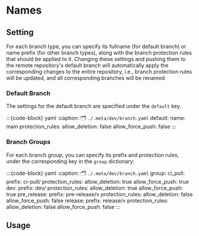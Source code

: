 # Names


## Setting
For each branch type,
you can specify its fullname (for default branch) or name prefix (for other branch types),
along with the branch protection rules that should be applied to it.
Changing these settings and pushing them to the remote repository's default branch will automatically
apply the corresponding changes to the entire repository, i.e., branch protection rules will be updated,
and all corresponding branches will be renamed.



### Default Branch
The settings for the default branch are specified under the `default` key.

:::{code-block} yaml
:caption: 🗂 `./.meta/dev/branch.yaml`
default:
  name: main
  protection_rules:
    allow_deletion: false
    allow_force_push: false
:::

### Branch Groups
For each branch group, you can specify its prefix and protection rules, under the
corresponding key in the `group` dictionary:

:::{code-block} yaml
:caption: 🗂 `./.meta/dev/branch.yaml`
group:
  ci_pull:
    prefix: ci-pull/
    protection_rules:
      allow_deletion: true
      allow_force_push: true
  dev:
    prefix: dev/
    protection_rules:
      allow_deletion: true
      allow_force_push: true
  pre_release:
    prefix: pre-release/v
    protection_rules:
      allow_deletion: false
      allow_force_push: false
  release:
    prefix: release/v
    protection_rules:
      allow_deletion: false
      allow_force_push: false
:::


## Usage